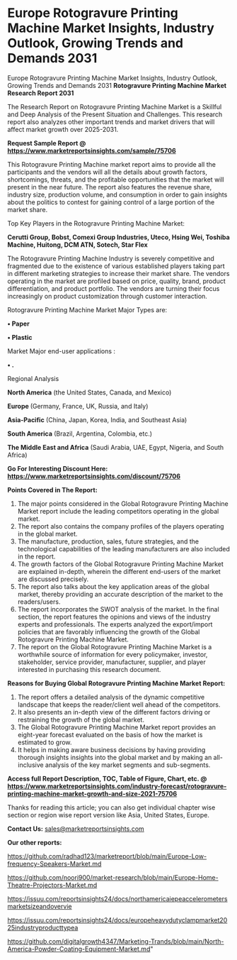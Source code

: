 # Europe Rotogravure Printing Machine Market Insights, Industry Outlook, Growing Trends and Demands 2031
Europe Rotogravure Printing Machine Market Insights, Industry Outlook, Growing Trends and Demands 2031
<strong>Rotogravure Printing Machine Market Research Report 2031</strong>

The Research Report on Rotogravure Printing Machine Market is a Skillful and Deep Analysis of the Present Situation and Challenges. This research report also analyzes other important trends and market drivers that will affect market growth over 2025-2031.

<strong>Request Sample Report @ <a href=https://www.marketreportsinsights.com/sample/75706>https://www.marketreportsinsights.com/sample/75706</a></strong>

This Rotogravure Printing Machine market report aims to provide all the participants and the vendors will all the details about growth factors, shortcomings, threats, and the profitable opportunities that the market will present in the near future. The report also features the revenue share, industry size, production volume, and consumption in order to gain insights about the politics to contest for gaining control of a large portion of the market share.

Top Key Players in the Rotogravure Printing Machine Market:

<strong>Cerutti Group, Bobst, Comexi Group Industries, Uteco, Hsing Wei, Toshiba Machine, Huitong, DCM ATN, Sotech, Star Flex</strong>

The Rotogravure Printing Machine Industry is severely competitive and fragmented due to the existence of various established players taking part in different marketing strategies to increase their market share. The vendors operating in the market are profiled based on price, quality, brand, product differentiation, and product portfolio. The vendors are turning their focus increasingly on product customization through customer interaction.

Rotogravure Printing Machine Market Major Types are:

<strong>• Paper

• Plastic</strong>

Market Major end-user applications :

<strong>• .</strong>

Regional Analysis

</u><strong><b>North America</b></strong> (the United States, Canada, and Mexico)

<strong><b>Europe </b></strong>(Germany, France, UK, Russia, and Italy)

<strong><b>Asia-Pacific</b></strong> (China, Japan, Korea, India, and Southeast Asia)

<strong><b>South America</b></strong> (Brazil, Argentina, Colombia, etc.)

<strong><b>The Middle East and Africa</b></strong> (Saudi Arabia, UAE, Egypt, Nigeria, and South Africa)

<strong>Go For Interesting Discount Here: <a href=https://www.marketreportsinsights.com/discount/75706>https://www.marketreportsinsights.com/discount/75706</a></strong>

<strong>Points Covered in The Report:</strong>
<ol>
  <li>The major points considered in the Global Rotogravure Printing Machine Market report include the leading competitors operating in the global market.</li>
  <li>The report also contains the company profiles of the players operating in the global market.</li>
  <li>The manufacture, production, sales, future strategies, and the technological capabilities of the leading manufacturers are also included in the report.</li>
  <li>The growth factors of the Global Rotogravure Printing Machine Market are explained in-depth, wherein the different end-users of the market are discussed precisely.</li>
  <li>The report also talks about the key application areas of the global market, thereby providing an accurate description of the market to the readers/users.</li>
  <li>The report incorporates the SWOT analysis of the market. In the final section, the report features the opinions and views of the industry experts and professionals. The experts analyzed the export/import policies that are favorably influencing the growth of the Global Rotogravure Printing Machine Market.</li>
  <li>The report on the Global Rotogravure Printing Machine Market is a worthwhile source of information for every policymaker, investor, stakeholder, service provider, manufacturer, supplier, and player interested in purchasing this research document.</li>
</ol>
<strong>Reasons for Buying Global Rotogravure Printing Machine Market Report:</strong>

<ol>
  <li>The report offers a detailed analysis of the dynamic competitive landscape that keeps the reader/client well ahead of the competitors.</li>
  <li>It also presents an in-depth view of the different factors driving or restraining the growth of the global market.</li>
  <li>The Global Rotogravure Printing Machine Market report provides an eight-year forecast evaluated on the basis of how the market is estimated to grow.</li>
  <li>It helps in making aware business decisions by having providing thorough insights insights into the global market and by making an all-inclusive analysis of the key market segments and sub-segments.</li>
</ol>
<strong>Access full Report Description, TOC, Table of Figure, Chart, etc. @ <a href=https://www.marketreportsinsights.com/industry-forecast/rotogravure-printing-machine-market-growth-and-size-2021-75706>https://www.marketreportsinsights.com/industry-forecast/rotogravure-printing-machine-market-growth-and-size-2021-75706</a></strong>


Thanks for reading this article; you can also get individual chapter wise section or region wise report version like Asia, United States, Europe.

<strong>Contact Us:</strong>
sales@marketreportsinsights.com

<strong>Our other reports:</strong>

<a href=https://github.com/radhad123/marketreport/blob/main/Europe-Low-frequency-Speakers-Market.md>https://github.com/radhad123/marketreport/blob/main/Europe-Low-frequency-Speakers-Market.md</a>

<a href=https://github.com/noori900/market-research/blob/main/Europe-Home-Theatre-Projectors-Market.md>https://github.com/noori900/market-research/blob/main/Europe-Home-Theatre-Projectors-Market.md</a>

<a href=https://issuu.com/reportsinsights24/docs/northamericaiepeaccelerometersmarketsizeandovervie>https://issuu.com/reportsinsights24/docs/northamericaiepeaccelerometersmarketsizeandovervie</a>

<a href=https://issuu.com/reportsinsights24/docs/europeheavydutyclampmarket2025industryproducttypea>https://issuu.com/reportsinsights24/docs/europeheavydutyclampmarket2025industryproducttypea</a>

<a href=https://github.com/digitalgrowth4347/Marketing-Trands/blob/main/North-America-Powder-Coating-Equipment-Market.md>https://github.com/digitalgrowth4347/Marketing-Trands/blob/main/North-America-Powder-Coating-Equipment-Market.md</a>"
